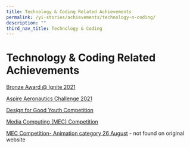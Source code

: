 ```yaml
---
title: Technology & Coding Related Achievements
permalink: /yi-stories/achievements/technology-n-coding/
description: ""
third_nav_title: Technology & Coding
---
```

# **Technology & Coding Related Achievements**

[Bronze Award @ Ignite 2021](https://yusofishaksec-moe-edu-sg-admin.cwp.sg/yi-stories/achievements/2021/bronze-award-at-ignite-2021)

[Aspire Aeronautics Challenge 2021](/yi-stories/achievements/technology-n-coding/aspire-aeronautics-challenge-2021/) 

[Design for Good Youth Competition](https://yusofishaksec-moe-edu-sg-admin.cwp.sg/yi-stories/achievements/2020/design-for-good-youth-competition)

[Media Computing (MEC) Competition](/yi-stories/achievements/technology-n-coding/media-computing-mec-competition/)

[MEC Competition- Animation category 26 August](/yi-stories/achievements/technology-n-coding/mec-competition-2016-animation-category-26-august-2016/) - not found on original website